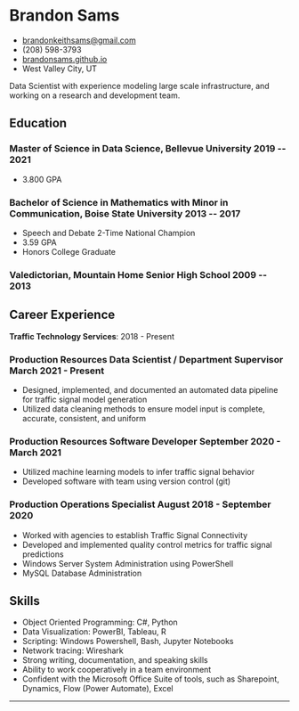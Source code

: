 <!-- The (first) h1 will be used as the <title> of the HTML page -->
# Brandon Sams

<!-- The unordered list immediately after the h1 will be formatted on a single
line. It is intended to be used for contact details -->
- <brandonkeithsams@gmail.com>
- (208) 598-3793
- [brandonsams.github.io](https://brandonsams.github.io/)
- West Valley City, UT

<!-- The paragraph after the h1 and ul and before the first h2 is optional. It
is intended to be used for a short summary. -->
Data Scientist with experience modeling large scale infrastructure, and working on a research and development team.

## Education

### <span>Master of Science in Data Science, Bellevue University</span> <span>2019 -- 2021</span>

  - 3.800 GPA

### <span>Bachelor of Science in Mathematics with Minor in Communication, Boise State University</span> <span>2013 -- 2017</span>

  - Speech and Debate 2-Time National Champion 
  - 3.59 GPA
  - Honors College Graduate

### <span>Valedictorian, Mountain Home Senior High School</span> <span>2009 -- 2013</span>

## Career Experience

**Traffic Technology Services**:  2018 - Present

<!-- You have to wrap the "left" and "right" half of these headings in spans by
hand -->
### <span>Production Resources Data Scientist / Department Supervisor</span> <span>March 2021 - Present</span>

 - Designed, implemented, and documented an automated data pipeline for traffic signal model generation
 - Utilized data cleaning methods to ensure model input is complete, accurate, consistent, and uniform

### <span>Production Resources Software Developer</span> <span>September 2020 - March 2021</span>

 - Utilized machine learning models to infer traffic signal behavior
 - Developed software with team using version control (git)

### <span>Production Operations Specialist</span> <span>August 2018 - September 2020</span>

 - Worked with agencies to establish Traffic Signal Connectivity
 - Developed and implemented quality control metrics for traffic signal predictions
 - Windows Server System Administration using PowerShell
 - MySQL Database Administration

## Skills

 - Object Oriented Programming: C#, Python
 - Data Visualization: PowerBI, Tableau, R
 - Scripting: Windows Powershell, Bash, Jupyter Notebooks
 - Network tracing: Wireshark
 - Strong writing, documentation, and speaking skills
 - Ability to work cooperatively in a team environment
 - Confident with the Microsoft Office Suite of tools, such as Sharepoint, Dynamics, Flow (Power Automate), Excel

---
